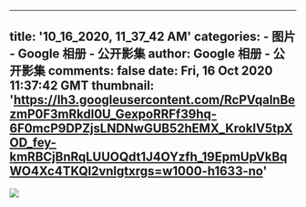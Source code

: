 
---
title: '10_16_2020, 11_37_42 AM'
categories: 
    - 图片
    - Google 相册 - 公开影集
author: Google 相册 - 公开影集
comments: false
date: Fri, 16 Oct 2020 11:37:42 GMT
thumbnail: 'https://lh3.googleusercontent.com/RcPVqalnBezmP0F3mRkdl0U_GexpoRRFf39hq-6F0mcP9DPZjsLNDNwGUB52hEMX_KrokIV5tpXOD_fey-kmRBCjBnRqLUUOQdt1J4OYzfh_19EpmUpVkBqWO4Xc4TKQl2vnlgtxrgs=w1000-h1633-no'
---

<div>   
<img src="https://lh3.googleusercontent.com/RcPVqalnBezmP0F3mRkdl0U_GexpoRRFf39hq-6F0mcP9DPZjsLNDNwGUB52hEMX_KrokIV5tpXOD_fey-kmRBCjBnRqLUUOQdt1J4OYzfh_19EpmUpVkBqWO4Xc4TKQl2vnlgtxrgs=w1000-h1633-no" style="max-width: 100%;" referrerpolicy="no-referrer">  
</div>
            